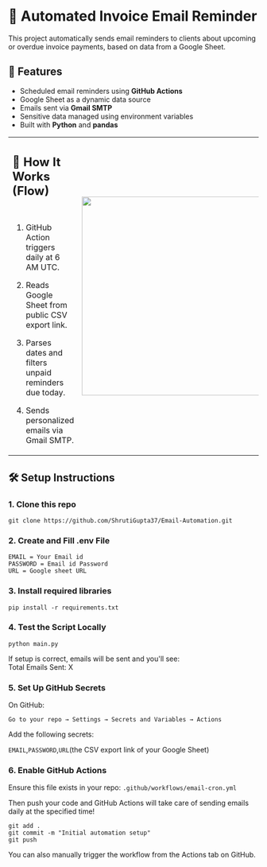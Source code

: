 # 📧 Automated Invoice Email Reminder

This project automatically sends email reminders to clients about upcoming or overdue invoice payments, based on data from a Google Sheet.

## 🚀 Features

- Scheduled email reminders using **GitHub Actions**
- Google Sheet as a dynamic data source
- Emails sent via **Gmail SMTP**
- Sensitive data managed using environment variables
- Built with **Python** and **pandas**


<table>
  <tr>
    <td>

## 🔄 How It Works (Flow)<br><br>
1. GitHub Action triggers daily at 6 AM UTC.
2. Reads Google Sheet from public CSV export link.
3. Parses dates and filters unpaid reminders due today.
4. Sends personalized emails via Gmail SMTP.

    </td>
    <td>
      <img src="https://github.com/user-attachments/assets/e1fc549c-cac3-4bc5-99d8-d95f1c09dabd" width="400" height="400" />
    </td>
  </tr>
</table>



## 🛠️ Setup Instructions
### 1. Clone this repo
```
git clone https://github.com/ShrutiGupta37/Email-Automation.git
```
### 2. Create and Fill .env File
```
EMAIL = Your Email id
PASSWORD = Email id Password 
URL = Google sheet URL
```
### 3. Install required libraries
```
pip install -r requirements.txt
```
### 4. Test the Script Locally
```
python main.py
```
If setup is correct, emails will be sent and you'll see:<br>
Total Emails Sent: X

### 5. Set Up GitHub Secrets
On GitHub: <br>

`Go to your repo → Settings → Secrets and Variables → Actions`

Add the following secrets:

`EMAIL`,`PASSWORD`,`URL`(the CSV export link of your Google Sheet)

### 6. Enable GitHub Actions
Ensure this file exists in your repo:
`.github/workflows/email-cron.yml`

Then push your code and GitHub Actions will take care of sending emails daily at the specified time!
```
git add .
git commit -m "Initial automation setup"
git push
```
You can also manually trigger the workflow from the Actions tab on GitHub.





